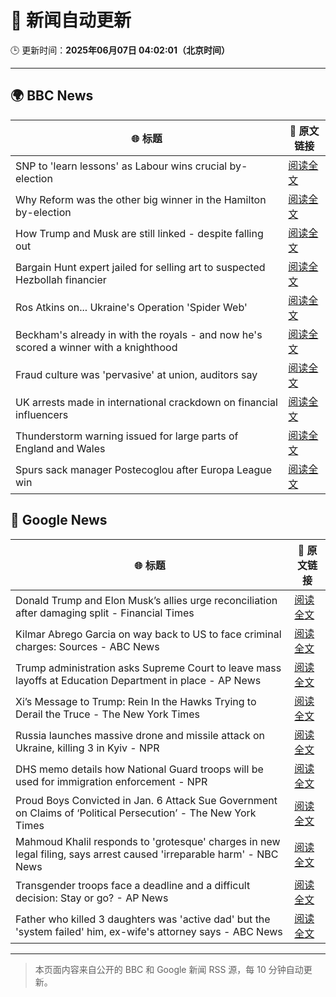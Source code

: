 # 🧠 新闻自动更新

🕒 更新时间：**2025年06月07日 04:02:01（北京时间）**

---

## 🌍 BBC News

| 🌐 标题 | 🔗 原文链接 |
|--------|-------------|
| SNP to 'learn lessons' as Labour wins crucial by-election | [阅读全文](https://www.bbc.com/news/articles/cpw7ppj2wyxo) |
| Why Reform was the other big winner in the Hamilton by-election | [阅读全文](https://www.bbc.com/news/articles/cj42gver2glo) |
| How Trump and Musk are still linked - despite falling out | [阅读全文](https://www.bbc.com/news/articles/c3e5y4g5qxno) |
| Bargain Hunt expert jailed for selling art to suspected Hezbollah financier | [阅读全文](https://www.bbc.com/news/articles/c7539vd0wepo) |
| Ros Atkins on... Ukraine's Operation 'Spider Web' | [阅读全文](https://www.bbc.com/news/videos/clyge373l56o) |
| Beckham's already in with the royals - and now he's scored a winner with a knighthood | [阅读全文](https://www.bbc.com/news/articles/c5yezxvjy25o) |
| Fraud culture was 'pervasive' at union, auditors say | [阅读全文](https://www.bbc.com/news/articles/c1w3ye4p8l3o) |
| UK arrests made in international crackdown on financial influencers | [阅读全文](https://www.bbc.com/news/articles/crljw8n78l1o) |
| Thunderstorm warning issued for large parts of England and Wales | [阅读全文](https://www.bbc.com/news/articles/cq851x1y9eqo) |
| Spurs sack manager Postecoglou after Europa League win | [阅读全文](https://www.bbc.com/sport/football/articles/c391v08kp9ro) |

## 📰 Google News

| 🌐 标题 | 🔗 原文链接 |
|--------|-------------|
| Donald Trump and Elon Musk’s allies urge reconciliation after damaging split - Financial Times | [阅读全文](https://news.google.com/rss/articles/CBMicEFVX3lxTFAyRVkyUTBKWk03WnRlNXljdzVEWVhHSTN1M2kyOWJMMGNpZXRJbGt3RmFVb2JWLUNPR1hIQWpOS3NqNDhXcEw3eGNJZkNjOWVyN2NCa0xtam92MVM5V1Fpc1lIYnUxbGNtTTFFQTA5S3Q?oc=5) |
| Kilmar Abrego Garcia on way back to US to face criminal charges: Sources - ABC News | [阅读全文](https://news.google.com/rss/articles/CBMinwFBVV95cUxNd1Fld3NLWlRUUjFybG5SZVF5YmdQeks4dHEyanRJd0J3b3NvNjNORC04c1FLVklCMDJMTERuQmVON3V2R3RjaWRVOHk0RVZTQjJYLU9qRzlrV09NYlc5NWV4M3A4c014QUxsY2VKcVNBaWFtS2taNnBJZnJEVFRRVWM0LWpxTngzSWFWcTZlaVNWWVEwUTc2d1VZdWtNZnfSAaQBQVVfeXFMUEpXVmxJTGs5ZzNicnVuemRLMmE5cG9maDIzMEVfV2Q2MXlLZ2pZWE1mMXZMUjBQb1lNeE9mWEpjYk5sZ1d6azFsbEpmRG9jZUItellySXdqUEdwbTVMaWR6X3E5TVdQZDA2UTAzamVLT2lZZ0RHYWNLb00yT0pyODVJWTlGakhfTEREZ1g4SjFPWVJDM2tfMG1ZQjBNcGFJekg2NF8?oc=5) |
| Trump administration asks Supreme Court to leave mass layoffs at Education Department in place - AP News | [阅读全文](https://news.google.com/rss/articles/CBMingFBVV95cUxPcW1qYnRYdnpBLXQxdkszT0F6OHFlTXZNUU1uX05fUVVEMkNhMXdLb3Zra0YzcWZvTlFBOVJCRGkySjdTU3JpOFhCbXJ4YTFZY0xoSERRejlpOFJUMnEwSHU5UWxYM0gyOEozNUo4YXhIZ3FmQWx1WFdiaHJNbmpIekI0dHlWUG1ad29MNTd2eG9oS1lOZVU4YVNKOHFpUQ?oc=5) |
| Xi’s Message to Trump: Rein In the Hawks Trying to Derail the Truce - The New York Times | [阅读全文](https://news.google.com/rss/articles/CBMifkFVX3lxTE5JeTVuS3c3NWlXa1pyTFZkc2NkMFg1d1BhMURiM3ktTk0tdHpobklsNmNmaXc1MTZETkRJNFNBVjhNZURMQmlOZzdIaW9JRkZJWV82eFBoNVRwOW5JOHZmNTI4M0M5WXlnMU55NVBUMllha1BQc1A3Q016YlMwdw?oc=5) |
| Russia launches massive drone and missile attack on Ukraine, killing 3 in Kyiv - NPR | [阅读全文](https://news.google.com/rss/articles/CBMimwFBVV95cUxOQWYydEc2d3RyR3l3OWVnU1dpQ3BocXRzZFlUWGo2cEFuY3NrREFOeTFSeWVOQjBvTVBYWklsR0NjQmlqcUEzT0M2cjUxaElYdE9mcmpwUEREaldSQTF0d045MWNGbGx1bmhIZUw4QmtTY1I5czI0d3NrV2ZiQ2lPcEpWYzdlM085a0lQYlp3VEFWRzhIYUl5WWdYQQ?oc=5) |
| DHS memo details how National Guard troops will be used for immigration enforcement - NPR | [阅读全文](https://news.google.com/rss/articles/CBMikAFBVV95cUxQQzZSRi03OUVoQVZ5dXE1VnY0OEE0Vm1UUG84NmcwUXVBOGRUcFR2VnA3ekZxMUZhekJRbzRLMjFBQ3ZYM3BPcld1ZWlEQk1wN2s0bnYzdTd1OTBDUzhtenloMlhpVUdNajg0dmZjbUFKcnNGQmFMU3ZfcFZ4bjU5d3hNcURIVlVPWklDYmc1b3M?oc=5) |
| Proud Boys Convicted in Jan. 6 Attack Sue Government on Claims of ‘Political Persecution’ - The New York Times | [阅读全文](https://news.google.com/rss/articles/CBMiggFBVV95cUxOc3RrdklKOHlDVmEzVFRpdjh1WE53N1Zac01CaWppcEE3bjVISXgwbzB5OG1SU1RBcmpPQ19BeTl2ZmZKdElMVmhvdzFIVmlPQTA5eTh1eHlfMU52eXVyMjFla3prNy1YaWp3MW5sYnBxVERRQnBpTFM2Ul9idUZ5RUpB?oc=5) |
| Mahmoud Khalil responds to 'grotesque' charges in new legal filing, says arrest caused 'irreparable harm' - NBC News | [阅读全文](https://news.google.com/rss/articles/CBMiugFBVV95cUxQV1RqSXMzSTN3dEl1T2N3X1llNVBiN2FNRFFyVGVabktDNThUbGROMWpaQXoyTlFvRHB5QTJCSnhRR0tFY3phaldxM3BkMmxjOWdjMnZfM0ZuYmVmYWRDT2liTUhIeEV0alJ2VFNkWGpKWHpGVnJ5aFRxeVJUX0wyVnJwMHVoTEVIQzFxWWJaV1ZJZHRtX2JaZzJ4bnRjNi1QNTlpcC1rWU01NUN5VnJhWEw3T1J3LTh0Q0HSAVZBVV95cUxPZm9vZ05sM3g1SkhhNGdaOTcxNU95b2NpMDNsU01OX2pROGNfcE9PejVGQTlLOXlUdFdEdVBfWEp4VTRBWUIxblJOQ1ZwOFRaNU13LUJGUQ?oc=5) |
| Transgender troops face a deadline and a difficult decision: Stay or go? - AP News | [阅读全文](https://news.google.com/rss/articles/CBMinwFBVV95cUxNUU10MU50ZlVpYjM1TXBZY3lXaEJ3WW1NUlMtR3hvYXFqY0RNdzBxTVp1eGtjakt6Y3d0R1FlSGJTQkZLWlBROGJYa3dlZ2l3OVBfNkhsS3c4NURMQ0NBRXhxenpPcTdUc0laN1FmVWZNcElRUy0zaE5WNlc4cl80cEc3Q0p4M29KVm5VQkpDM29ncTNQSi1fc1B1eV9Dd0U?oc=5) |
| Father who killed 3 daughters was 'active dad' but the 'system failed' him, ex-wife's attorney says - ABC News | [阅读全文](https://news.google.com/rss/articles/CBMimwFBVV95cUxQOUtneTdzN1V4NzRCWlU0U2lHdTNLb2FTWmdLY0dJd0VzaC1LR0c5bTJXcGZ5Ti10by1VNmFIbFNhNlpEVWZGaG1XSHJGbFNqb3Zmd1d4cVk2Sm5WbFFJMDdhWUpGUkcxNUtNT2dmZkxLZS12RllLU1pXZjM2TFRUMzRSUEpUMFZRSU9BSXdXdGdBWmdPdEt1amJjQdIBoAFBVV95cUxOd01PdEJwcjRvWG5pcWtXYTl3azFqaTZmbHNqX2k0S0hlUGhRcWluSHRvcjQtcXZMbmIyaWVVMzZfV1B4QjBQV2R5WURxS042eE9NOEgxNGVOb2tSODd5UERiZHgxUUxEemk2ZVJ6LWNMLTExdHR4eXJPUzBKazF4MzFfalRLUE1FZXZ3Z3E0RFBxczlSdGdLcmpMTlJrSzda?oc=5) |

---
> 本页面内容来自公开的 BBC 和 Google 新闻 RSS 源，每 10 分钟自动更新。